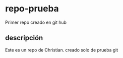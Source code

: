 # repo-prueba
Primer repo creado en git hub

## descripción
Este es un repo de Christian. creado solo de prueba git
